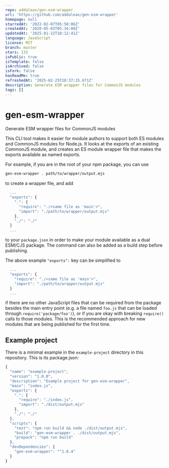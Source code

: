 ```yaml
---
repo: addaleax/gen-esm-wrapper
url: 'https://github.com/addaleax/gen-esm-wrapper'
homepage: null
starredAt: '2022-02-07T05:50:06Z'
createdAt: '2020-05-03T05:34:09Z'
updatedAt: '2025-01-22T10:12:41Z'
language: JavaScript
license: MIT
branch: master
stars: 133
isPublic: true
isTemplate: false
isArchived: false
isFork: false
hasReadMe: true
refreshedAt: '2025-02-25T20:37:15.671Z'
description: Generate ESM wrapper files for CommonJS modules
tags: []
---
```


# gen-esm-wrapper

Generate ESM wrapper files for CommonJS modules

This CLI tool makes it easier for module authors to support both ES modules
and CommonJS modules for Node.js.
It looks at the exports of an existing CommonJS module, and creates
an ES module wrapper file that makes the exports available as named exports.

For example, if you are in the root of your npm package, you can use

```bash
gen-esm-wrapper . path/to/wrapper/output.mjs
```

to create a wrapper file, and add

```js
  ...
  "exports": {
    ".": {
      "require": "./<same file as 'main'>",
      "import": "./path/to/wrapper/output.mjs"
    },
    "./": "./"
  }
  ...
```

to your `package.json` in order to make your module available as a dual
ESM/CJS package.
The command can also be added as a build step before publishing.

The above example `"exports":` key can be simplified to

```js
  ...
  "exports": {
    "require": "./<same file as 'main'>",
    "import": "./path/to/wrapper/output.mjs"
  }
  ...
```

if there are no other JavaScript files that can be required from the package
besides the main entry point (e.g. a file named `foo.js` that can be loaded
through `require('package/foo')`), or if you are okay with breaking
`require()` calls to those modules. This is the recommended approach for new
modules that are being published for the first time.

## Example project

There is a minimal example in the `example-project` directory in this
repository. This is its package.json:

```js
{
  "name": "example-project",
  "version": "1.0.0",
  "description": "Example project for gen-esm-wrapper",
  "main": "index.js",
  "exports": {
    ".": {
      "require": "./index.js",
      "import": "./dist/output.mjs"
    },
    "./": "./"
  },
  "scripts": {
    "test": "npm run build && node ./dist/output.mjs",
    "build": "gen-esm-wrapper . ./dist/output.mjs",
    "prepack": "npm run build"
  },
  "devDependencies": {
    "gen-esm-wrapper": "^1.0.4"
  }
}
```
